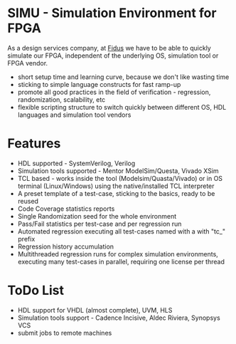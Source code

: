 # SIMU - Simulation Environment for FPGA
As a design services company, at [Fidus](http://fidus.com/) we have to be able to quickly simulate our FPGA, independent of the underlying OS, simulation tool or FPGA vendor. 
- short setup time and learning curve, because we don't like wasting time
- sticking to simple language constructs for fast ramp-up
- promote all good practices in the field of verification - regression, randomization, scalability, etc
- flexible scripting structure to switch quickly between different OS, HDL languages and simulation tool vendors

# Features
- HDL supported - SystemVerilog, Verilog
- Simulation tools supported - Mentor ModelSim/Questa, Vivado XSim
- TCL based - works inside the tool (Modelsim/Quasta/Vivado) or in OS terminal (Linux/Windows) using the native/installed TCL interpreter 
- A preset template of a test-case, sticking to the basics, ready to be reused
- Code Coverage statistics reports
- Single Randomization seed for the whole environment
- Pass/Fail statistics per test-case and per regression run
- Automated regression executing all test-cases named with a with "tc_" prefix 
- Regression history accumulation
- Multithreaded regression runs for complex simulation environments, executing many test-cases in parallel, requiring one license per thread

# ToDo List
- HDL support for VHDL (almost complete), UVM, HLS
- Simulation tools support - Cadence Incisive, Aldec Riviera, Synopsys VCS
- submit jobs to remote machines




